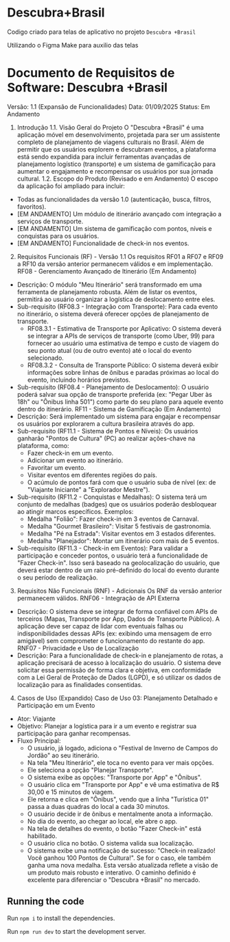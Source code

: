 
  # Descubra+Brasil
  Codigo criado para telas de aplicativo no projeto `Descubra +Brasil`

  Utilizando o Figma Make para auxilio das telas

  # Documento de Requisitos de Software: Descubra +Brasil
Versão: 1.1 (Expansão de Funcionalidades)
Data: 01/09/2025
Status: Em Andamento
1. Introdução
1.1. Visão Geral do Projeto
O "Descubra +Brasil" é uma aplicação móvel em desenvolvimento, projetada para ser um assistente completo de planejamento de viagens culturais no Brasil. Além de permitir que os usuários explorem e descubram eventos, a plataforma está sendo expandida para incluir ferramentas avançadas de planejamento logístico (transporte) e um sistema de gamificação para aumentar o engajamento e recompensar os usuários por sua jornada cultural.
1.2. Escopo do Produto (Revisado e em Andamento)
O escopo da aplicação foi ampliado para incluir:
 * Todas as funcionalidades da versão 1.0 (autenticação, busca, filtros, favoritos).
 * [EM ANDAMENTO] Um módulo de itinerário avançado com integração a serviços de transporte.
 * [EM ANDAMENTO] Um sistema de gamificação com pontos, níveis e conquistas para os usuários.
 * [EM ANDAMENTO] Funcionalidade de check-in nos eventos.
2. Requisitos Funcionais (RF) - Versão 1.1
Os requisitos RF01 a RF07 e RF09 a RF10 da versão anterior permanecem válidos e em implementação.
RF08 - Gerenciamento Avançado de Itinerário (Em Andamento)
 * Descrição: O módulo "Meu Itinerário" será transformado em uma ferramenta de planejamento robusta. Além de listar os eventos, permitirá ao usuário organizar a logística de deslocamento entre eles.
 * Sub-requisito (RF08.3 - Integração com Transporte): Para cada evento no itinerário, o sistema deverá oferecer opções de planejamento de transporte.
   * RF08.3.1 - Estimativa de Transporte por Aplicativo: O sistema deverá se integrar a APIs de serviços de transporte (como Uber, 99) para fornecer ao usuário uma estimativa de tempo e custo de viagem do seu ponto atual (ou de outro evento) até o local do evento selecionado.
   * RF08.3.2 - Consulta de Transporte Público: O sistema deverá exibir informações sobre linhas de ônibus e paradas próximas ao local do evento, incluindo horários previstos.
 * Sub-requisito (RF08.4 - Planejamento de Deslocamento): O usuário poderá salvar sua opção de transporte preferida (ex: "Pegar Uber às 18h" ou "Ônibus linha 501") como parte do seu plano para aquele evento dentro do itinerário.
RF11 - Sistema de Gamificação (Em Andamento)
 * Descrição: Será implementado um sistema para engajar e recompensar os usuários por explorarem a cultura brasileira através do app.
 * Sub-requisito (RF11.1 - Sistema de Pontos e Níveis): Os usuários ganharão "Pontos de Cultura" (PC) ao realizar ações-chave na plataforma, como:
   * Fazer check-in em um evento.
   * Adicionar um evento ao itinerário.
   * Favoritar um evento.
   * Visitar eventos em diferentes regiões do país.
   * O acúmulo de pontos fará com que o usuário suba de nível (ex: de "Viajante Iniciante" a "Explorador Mestre").
 * Sub-requisito (RF11.2 - Conquistas e Medalhas): O sistema terá um conjunto de medalhas (badges) que os usuários poderão desbloquear ao atingir marcos específicos. Exemplos:
   * Medalha "Folião": Fazer check-in em 3 eventos de Carnaval.
   * Medalha "Gourmet Brasileiro": Visitar 5 festivais de gastronomia.
   * Medalha "Pé na Estrada": Visitar eventos em 3 estados diferentes.
   * Medalha "Planejador": Montar um itinerário com mais de 5 eventos.
 * Sub-requisito (RF11.3 - Check-in em Eventos): Para validar a participação e conceder pontos, o usuário terá a funcionalidade de "Fazer Check-in". Isso será baseado na geolocalização do usuário, que deverá estar dentro de um raio pré-definido do local do evento durante o seu período de realização.
3. Requisitos Não Funcionais (RNF) - Adicionais
Os RNF da versão anterior permanecem válidos.
RNF06 - Integração de API Externa
 * Descrição: O sistema deve se integrar de forma confiável com APIs de terceiros (Mapas, Transporte por App, Dados de Transporte Público). A aplicação deve ser capaz de lidar com eventuais falhas ou indisponibilidades dessas APIs (ex: exibindo uma mensagem de erro amigável) sem comprometer o funcionamento do restante do app.
RNF07 - Privacidade e Uso de Localização
 * Descrição: Para a funcionalidade de check-in e planejamento de rotas, a aplicação precisará de acesso à localização do usuário. O sistema deve solicitar essa permissão de forma clara e objetiva, em conformidade com a Lei Geral de Proteção de Dados (LGPD), e só utilizar os dados de localização para as finalidades consentidas.
4. Casos de Uso (Expandido)
Caso de Uso 03: Planejamento Detalhado e Participação em um Evento
 * Ator: Viajante
 * Objetivo: Planejar a logística para ir a um evento e registrar sua participação para ganhar recompensas.
 * Fluxo Principal:
   * O usuário, já logado, adiciona o "Festival de Inverno de Campos do Jordão" ao seu itinerário.
   * Na tela "Meu Itinerário", ele toca no evento para ver mais opções.
   * Ele seleciona a opção "Planejar Transporte".
   * O sistema exibe as opções: "Transporte por App" e "Ônibus".
   * O usuário clica em "Transporte por App" e vê uma estimativa de R$ 30,00 e 15 minutos de viagem.
   * Ele retorna e clica em "Ônibus", vendo que a linha "Turística 01" passa a duas quadras do local a cada 30 minutos.
   * O usuário decide ir de ônibus e mentalmente anota a informação.
   * No dia do evento, ao chegar ao local, ele abre o app.
   * Na tela de detalhes do evento, o botão "Fazer Check-in" está habilitado.
   * O usuário clica no botão. O sistema valida sua localização.
   * O sistema exibe uma notificação de sucesso: "Check-in realizado! Você ganhou 100 Pontos de Cultura!". Se for o caso, ele também ganha uma nova medalha.
Esta versão atualizada reflete a visão de um produto mais robusto e interativo. O caminho definido é excelente para diferenciar o "Descubra +Brasil" no mercado.

  ## Running the code

  Run `npm i` to install the dependencies.

  Run `npm run dev` to start the development server.
  
